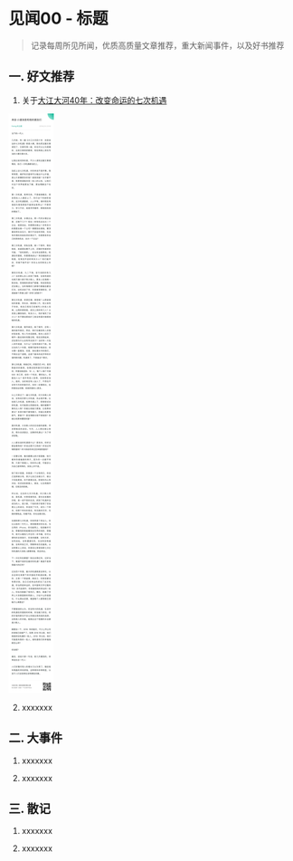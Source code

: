 # 见闻00 - 标题

> 记录每周所见所闻，优质高质量文章推荐，重大新闻事件，以及好书推荐

## 一. 好文推荐

1. 关于[大江大河40年：改变命运的七次机遇](https://mp.weixin.qq.com/s/g4CXnLbBL6hzEHnISy5ylQ)  

![Fenng的见解](image/Fenng-七次机遇的见解.jpg)

2. xxxxxxx

## 二. 大事件

1. xxxxxxx

2. xxxxxxx

## 三. 散记

1. xxxxxxx

2. xxxxxxx